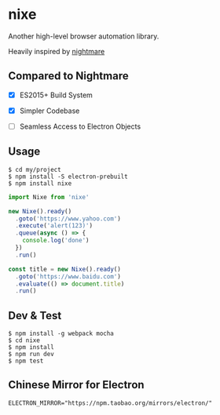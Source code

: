 # nixe

Another high-level browser automation library.

Heavily inspired by [nightmare][1]


## Compared to Nightmare

- [x] ES2015+ Build System
- [x] Simpler Codebase
- [ ] Seamless Access to Electron Objects


## Usage

```plain
$ cd my/project
$ npm install -S electron-prebuilt
$ npm install nixe
```

```js
import Nixe from 'nixe'

new Nixe().ready()
  .goto('https://www.yahoo.com')
  .execute('alert(123)')
  .queue(async () => {
    console.log('done')
  })
  .run()

const title = new Nixe().ready()
  .goto('https://www.baidu.com')
  .evaluate(() => document.title)
  .run()
```


## Dev & Test

```plain
$ npm install -g webpack mocha
$ cd nixe
$ npm install
$ npm run dev
$ npm test
```

## Chinese Mirror for Electron

```plain
ELECTRON_MIRROR="https://npm.taobao.org/mirrors/electron/"
```


[1]: https://github.com/segmentio/nightmare
